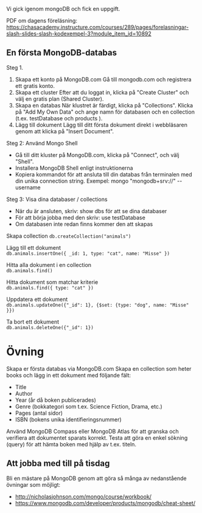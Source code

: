 Vi gick igenom mongoDB och fick en uppgift.

PDF om dagens föreläsning:
https://chasacademy.instructure.com/courses/289/pages/forelasningar-slash-slides-slash-kodexempel-3?module_item_id=10892

## En första MongoDB-databas

Steg 1.

1. Skapa ett konto på MongoDB.com
   Gå till mongodb.com och registrera ett gratis konto.
2. Skapa ett cluster
   Efter att du loggat in, klicka på "Create Cluster" och välj en gratis plan (Shared
   Cluster).
3. Skapa en databas
   När klustret är färdigt, klicka på "Collections".
   Klicka på "Add My Own Data" och ange namn för databasen och en collection
   (t.ex. testDatabase och products ).
4. Lägg till dokument
   Lägg till ditt första dokument direkt i webbläsaren genom att klicka på "Insert Document".

Steg 2: Använd Mongo Shell

- Gå till ditt kluster på MongoDB.com, klicka på "Connect", och välj "Shell".
- Installera MongoDB Shell enligt instruktionerna
- Kopiera kommandot för att ansluta till din databas från terminalen med din unika connection string. Exempel:
  mongo "mongodb+srv://<cluster-url>" --username <your-username>

Steg 3: Visa dina databaser / collections

- När du är ansluten, skriv: show dbs för att se dina databaser
- För att börja jobba med den skriv: use testDatabase
- Om databasen inte redan finns kommer den att skapas

Skapa collection
`db.createCollection("animals")`

Lägg till ett dokument  
`db.animals.insertOne({ _id: 1, type: "cat", name: "Misse" })`

Hitta alla dokument i en collection  
`db.animals.find()`

Hitta dokument som matchar kriterie  
`db.animals.find({ type: "cat" })`

Uppdatera ett dokument  
`db.animals.updateOne({"_id": 1}, {$set: {type: "dog", name: "Misse" }})`

Ta bort ett dokument  
`db.animals.deleteOne({"_id": 1})`

# Övning

Skapa er första databas via MongoDB.com
Skapa en collection som heter books och lägg in ett dokument med följande fält:

- Title
- Author
- Year (år då boken publicerades)
- Genre (bokkategori som t.ex. Science Fiction, Drama, etc.)
- Pages (antal sidor)
- ISBN (bokens unika identifieringsnummer)

Använd MongoDB Compass eller MongoDB Atlas för att granska och verifiera att
dokumentet sparats korrekt.
Testa att göra en enkel sökning (query) för att hämta boken med hjälp av t.ex. titeln.

## Att jobba med till på tisdag

Bli en mästare på MongoDB genom att göra så många av nedanstående övningar som möjligt:

- http://nicholasjohnson.com/mongo/course/workbook/
- https://www.mongodb.com/developer/products/mongodb/cheat-sheet/
